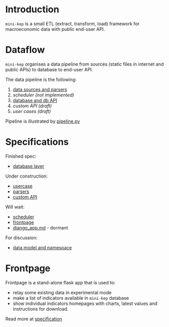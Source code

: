 Introduction 
============

```mini-kep``` is a small ETL (extract, transform, load) framework for 
macroeconomic data with public end-user API.

Dataflow 
========
```mini-kep``` organises a data pipeline from sources 
(static files in internet and public APIs) to database to end-user API. 

The data pipeline is the following:

 1. [data sources and parsers](https://github.com/mini-kep/) 
 2. *scheduler (not implemented)*
 3. [database and db API](https://github.com/mini-kep/db)
 4. *custom API (draft)*
 5. *user cases (draft)* 

Pipeline is illustrated by [pipeline.py](https://github.com/mini-kep/intro/blob/master/pipeline/pipeline.py)
 
Specifications
==============

Finished spec:
- [database layer](database.md)

Under construction:
- [usercase](usercase.md)
- [parsers](parsers.md)
- [custom API](custom_API.md)

Will wait:
- [scheduler](scheduler.md)
- [frontpage](frontpage.md)
- [django_app.md](django_app.md) - dormant

For discussion:
- [data model and namespace](datamodel_and_namespace.md)

Frontpage
=========

Frontpage is a stand-alone flask app that is used to:
- relay some existing data in experimental mode 
- make a list of indicators available in ```mini-kep``` database
- show individual indicators homepages with charts, latest values 
  and instructions for download.
  
Read more at [specification](frontpage.md)
